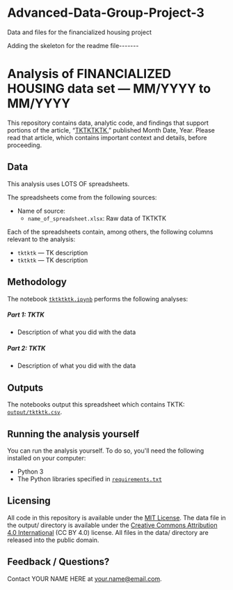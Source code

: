 # Advanced-Data-Group-Project-3
Data and files for the financialized housing project

Adding the skeleton for the readme file-------

# Analysis of FINANCIALIZED HOUSING data set — MM/YYYY to MM/YYYY

This repository contains data, analytic code, and findings that support portions of the article, “[TKTKTKTK](https://www.google.com),” published Month Date, Year. Please read that article, which contains important context and details, before proceeding.

## Data

This analysis uses LOTS OF spreadsheets.

The spreadsheets come from the following sources:

- Name of source:
  - `name_of_spreadsheet.xlsx`: Raw data of TKTKTK

Each of the spreadsheets contain, among others, the following columns relevant to the analysis:

- `tktktk` — TK description
- `tktktk` — TK description

## Methodology

The notebook [`tktktktk.ipynb`](notebooks/tktktktk.ipynb) performs the following analyses:

##### Part 1: TKTK

- Description of what you did with the data


##### Part 2: TKTK

- Description of what you did with the data


## Outputs

The notebooks output this spreadsheet which contains TKTK: [`output/tktktk.csv`](output/tktktk.csv).

## Running the analysis yourself

You can run the analysis yourself. To do so, you'll need the following installed on your computer:

- Python 3
- The Python libraries specified in [`requirements.txt`](requirements.txt)

## Licensing

All code in this repository is available under the [MIT License](https://opensource.org/licenses/MIT). The data file in the output/ directory is available under the [Creative Commons Attribution 4.0 International](https://creativecommons.org/licenses/by/4.0/) (CC BY 4.0) license. All files in the data/ directory are released into the public domain.

## Feedback / Questions?

Contact YOUR NAME HERE at your.name@email.com.
